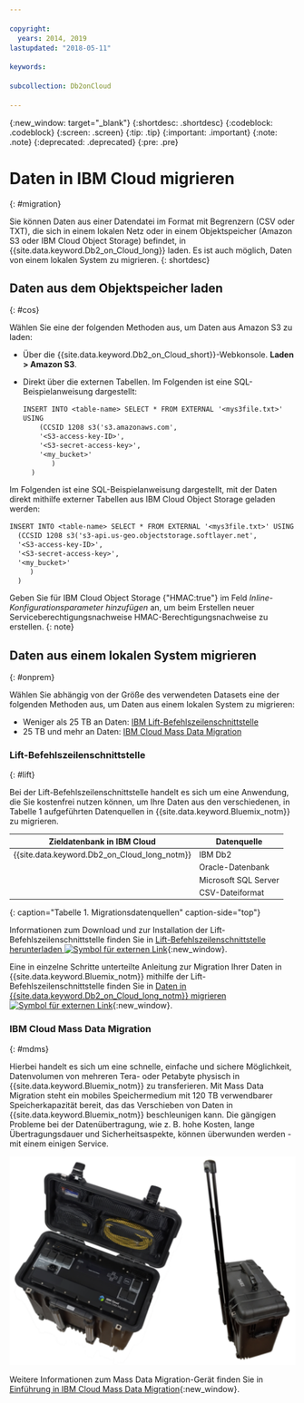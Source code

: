 ```yaml
---

copyright:
  years: 2014, 2019
lastupdated: "2018-05-11"

keywords: 

subcollection: Db2onCloud

---
```


<!-- Attribute definitions --> 
{:new_window: target="_blank"}
{:shortdesc: .shortdesc}
{:codeblock: .codeblock}
{:screen: .screen}
{:tip: .tip}
{:important: .important}
{:note: .note}
{:deprecated: .deprecated}
{:pre: .pre}

# Daten in IBM Cloud migrieren
{: #migration}

Sie können Daten aus einer Datendatei im Format mit Begrenzern (CSV oder TXT), die sich in einem lokalen Netz oder in einem Objektspeicher (Amazon S3 oder IBM Cloud Object Storage) befindet, in {{site.data.keyword.Db2_on_Cloud_long}} laden. Es ist auch möglich, Daten von einem lokalen System zu migrieren.
{: shortdesc}

## Daten aus dem Objektspeicher laden
{: #cos}

Wählen Sie eine der folgenden Methoden aus, um Daten aus Amazon S3 zu laden:
  * Über die {{site.data.keyword.Db2_on_Cloud_short}}-Webkonsole. **Laden > Amazon S3**. 
  * Direkt über die externen Tabellen. Im Folgenden ist eine SQL-Beispielanweisung dargestellt:

    ```
    INSERT INTO <table-name> SELECT * FROM EXTERNAL '<mys3file.txt>' USING
        (CCSID 1208 s3('s3.amazonaws.com', 
        '<S3-access-key-ID>',
        '<S3-secret-access-key>', 
        '<my_bucket>'
           )
      )      
    ```

Im Folgenden ist eine SQL-Beispielanweisung dargestellt, mit der Daten direkt mithilfe externer Tabellen aus IBM Cloud Object Storage geladen werden:

```
INSERT INTO <table-name> SELECT * FROM EXTERNAL '<mys3file.txt>' USING
  (CCSID 1208 s3('s3-api.us-geo.objectstorage.softlayer.net', 
  '<S3-access-key-ID>',
  '<S3-secret-access-key>', 
  '<my_bucket>'
     )
  )      
```

Geben Sie für IBM Cloud Object Storage {"HMAC:true"} im Feld *Inline-Konfigurationsparameter hinzufügen* an, um beim Erstellen neuer Serviceberechtigungsnachweise HMAC-Berechtigungsnachweise zu erstellen.
{: note}

## Daten aus einem lokalen System migrieren
{: #onprem}

Wählen Sie abhängig von der Größe des verwendeten Datasets eine der folgenden Methoden aus, um Daten aus einem lokalen System zu migrieren:
* Weniger als 25 TB an Daten: [IBM Lift-Befehlszeilenschnittstelle](#lift)
* 25 TB und mehr an Daten: [IBM Cloud Mass Data Migration](#mdms)

### Lift-Befehlszeilenschnittstelle
{: #lift}

Bei der Lift-Befehlszeilenschnittstelle handelt es sich um eine Anwendung, die Sie kostenfrei nutzen können, um Ihre Daten aus den verschiedenen, in Tabelle 1 aufgeführten Datenquellen in {{site.data.keyword.Bluemix_notm}} zu migrieren. 

| Zieldatenbank in IBM Cloud | Datenquelle |
|------------------------------|-------------|
| {{site.data.keyword.Db2_on_Cloud_long_notm}}   | IBM Db2 |
|                              | Oracle-Datenbank |
|                              | Microsoft SQL Server |
|                              | CSV-Dateiformat |
{: caption="Tabelle 1. Migrationsdatenquellen" caption-side="top"}

Informationen zum Download und zur Installation der Lift-Befehlszeilenschnittstelle finden Sie in [Lift-Befehlszeilenschnittstelle herunterladen ![Symbol für externen Link](../../icons/launch-glyph.svg "Symbol für externen Link")](https://lift.ng.bluemix.net/#download){:new_window}.

Eine in einzelne Schritte unterteilte Anleitung zur Migration Ihrer Daten in {{site.data.keyword.Bluemix_notm}} mithilfe der Lift-Befehlszeilenschnittstelle finden Sie in [Daten in {{site.data.keyword.Db2_on_Cloud_long_notm}} migrieren ![Symbol für externen Link](../../icons/launch-glyph.svg "Symbol für externen Link")](https://lift.ng.bluemix.net/#docs){:new_window}.

### IBM Cloud Mass Data Migration
{: #mdms}

Hierbei handelt es sich um eine schnelle, einfache und sichere Möglichkeit, Datenvolumen von mehreren Tera- oder Petabyte physisch in {{site.data.keyword.Bluemix_notm}} zu transferieren. Mit Mass Data Migration steht ein mobiles Speichermedium mit 120 TB verwendbarer Speicherkapazität bereit, das das Verschieben von Daten in {{site.data.keyword.Bluemix_notm}} beschleunigen kann. Die gängigen Probleme bei der Datenübertragung, wie z. B. hohe Kosten, lange Übertragungsdauer und Sicherheitsaspekte, können überwunden werden - mit einem einigen Service.

![Ansicht des Mass Data Migration-Geräts](images/mdms.svg)

Weitere Informationen zum Mass Data Migration-Gerät finden Sie in [Einführung in IBM Cloud Mass Data Migration](/docs/infrastructure/mass-data-migration/index.html#getting-started-with-ibm-cloud-mass-data-migration){:new_window}.


